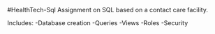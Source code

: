 #HealthTech-Sql
Assignment on SQL based on a contact care facility.

Includes: 
-Database creation
-Queries
-Views
-Roles
-Security

